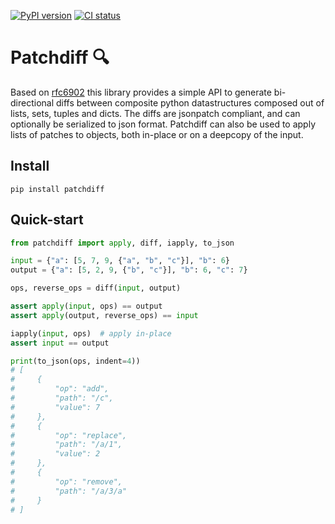 [![PyPI version](https://badge.fury.io/py/patchdiff.svg)](https://badge.fury.io/py/patchdiff)
[![CI status](https://github.com/Korijn/patchdiff/workflows/CI/badge.svg)](https://github.com/Korijn/patchdiff/actions)

# Patchdiff 🔍

Based on [rfc6902](https://github.com/chbrown/rfc6902) this library provides a simple API to generate bi-directional diffs between composite python datastructures composed out of lists, sets, tuples and dicts. The diffs are jsonpatch compliant, and can optionally be serialized to json format. Patchdiff can also be used to apply lists of patches to objects, both in-place or on a deepcopy of the input.

## Install

`pip install patchdiff`

## Quick-start

```python
from patchdiff import apply, diff, iapply, to_json

input = {"a": [5, 7, 9, {"a", "b", "c"}], "b": 6}
output = {"a": [5, 2, 9, {"b", "c"}], "b": 6, "c": 7}

ops, reverse_ops = diff(input, output)

assert apply(input, ops) == output
assert apply(output, reverse_ops) == input

iapply(input, ops)  # apply in-place
assert input == output

print(to_json(ops, indent=4))
# [
#     {
#         "op": "add",
#         "path": "/c",
#         "value": 7
#     },
#     {
#         "op": "replace",
#         "path": "/a/1",
#         "value": 2
#     },
#     {
#         "op": "remove",
#         "path": "/a/3/a"
#     }
# ]
```
